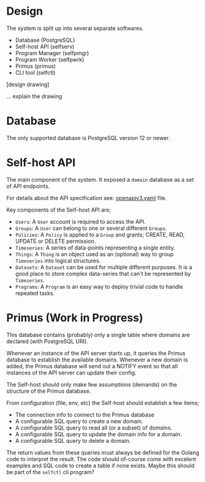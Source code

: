 # Design

The system is split up into several separate softwares.

- Database (PostgreSQL)
- Self-host API (selfserv)
- Program Manager (selfpmgr)
- Program Worker (selfpwrk)
- Primus (primus)
- CLI tool (selfctl)

[design drawing]

... explain the drawing

# Database

The only supported database is PostgreSQL version 12 or newer.


# Self-host API

The main component of the system. It exposed a `domain` database as a set of API endpoints.

For details about the API specification see: [openapiv3.yaml](https://github.com/self-host/self-host/blob/master/api/selfserv/rest/openapiv3.yaml) file.

Key components of the Self-host API are;

- `Users`: A `User` account is required to access the API.
- `Groups`: A `User` can belong to one or several different `Groups`.
- `Policies`: A `Policy` is applied to a `Group` and grants; CREATE, READ, UPDATE or DELETE permission.
- `Timeseries`: A series of data-points representing a single entity.
- `Things`: A `Thing` is an object used as an (optional) way to group `Timeseries` into logical structures.
- `Datasets`: A `Dataset` can be used for multiple different purposes. It is a good place to store complex data-series that can't be represented by `Timeseries`.
- `Programs`: A `Program` is an easy way to deploy trivial code to handle repeated tasks.


# Primus (Work in Progress)

This database contains (probably) only a single table where domains are declared (with PostgreSQL URI).

Whenever an instance of the API server starts up, it queries the Primus database to establish the available domains. Whenever a new domain is added, the Primus database will send out a NOTIFY event so that all instances of the API server can update their config.

The Self-host should only make few assumptions (demands) on the structure of the Primus database.

From configuration (file, env, etc) the Self-host should establish a few items;

- The connection info to connect to the Primus database
- A configurable SQL query to create a new domain.
- A configurable SQL query to read all (or a subset) of domains.
- A configurable SQL query to update the domain info for a domain.
- A configurable SQL query to delete a domain.

The return values from these queries must always be defined for the Golang code to interpret the result. The code should of-course come with excelent examples and SQL code to create a table if none exists. Maybe this should be part of the `selfctl` cli program?

